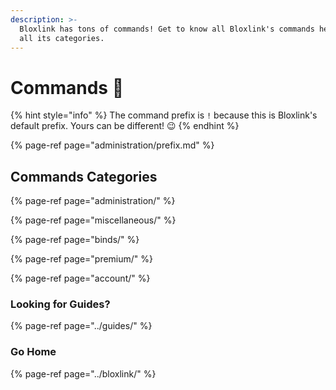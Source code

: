 ```yaml
---
description: >-
  Bloxlink has tons of commands! Get to know all Bloxlink's commands here trough
  all its categories.
---
```


# Commands 🤖

{% hint style="info" %}
The command prefix is `!` because this is Bloxlink's default prefix. Yours can be different! 😉
{% endhint %}

{% page-ref page="administration/prefix.md" %}

## Commands Categories

{% page-ref page="administration/" %}

{% page-ref page="miscellaneous/" %}

{% page-ref page="binds/" %}

{% page-ref page="premium/" %}

{% page-ref page="account/" %}

### Looking for Guides?

{% page-ref page="../guides/" %}

### Go Home

{% page-ref page="../bloxlink/" %}



